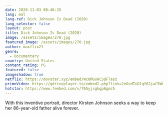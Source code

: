 ```yaml
---
date: 2020-11-03 00:46:25
lang: mal
lang-ref: Dick Johnson Is Dead (2020)
lang_selector: false
layout: post
title: Dick Johnson Is Dead (2020)
image: /assets/images/270.jpg
featured_image: /assets/images/270.jpg
author: maxflix21
genre:
  - Documentary
country: United States
content_rating: PG
featured: false
imageshadow: true
netflix: https://movstar.xyz/embed/Wc8MGoHCSQFTasz
primeVideo: https://gdriveplayer.to/embed2.php?link=2nOvdTuD1qY6JjaC5WU%252FdAXq1QbaNq1qVKezgvWvyOsrLRtUH75LCQFy5y5htXl7YRUwziIGNVzxRt14UCm9Fnrruu3yCAUcnupxlr00HvqsgI7QgXw4jFBa1KKxg39Z4U3ZFZdo9ft7%252F9UQ%252BH2oKe%252B3fUPhiZaW7Dmdc0WWk%252BymXip16fSwOYtEs2zcI9H18%253D
hotstar: https://www.fembed.com/v/765yjsgkgp6gmz5
---
```

With this inventive portrait, director Kirsten Johnson seeks a way to keep her 86-year-old father alive forever.